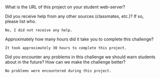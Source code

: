 What is the URL of this project on your student web-server?




Did you receive help from any other sources (classmates, etc.)? If so, please list who.

	No, I did not receive any help.


Approximately how many hours did it take you to complete this challenge?

	It took approximately 30 hours to complete this project.


Did you encounter any problems in this challenge we should warn students about in the future? How can we make the challenge better?

	No problems were encountered during this project.

